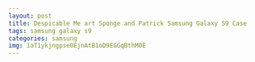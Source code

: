 ```yaml
---
layout: post
title: Despicable Me art Sponge and Patrick Samsung Galaxy S9 Case
tags: samsung galaxy s9
categories: samsung
img: 1aT1ykjngpse0EjnAtB1oD9EGGqBthM0E
---
```

